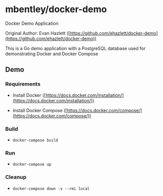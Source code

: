 # mbentley/docker-demo

Docker Demo Application

Original Author: Evan Hazlett ([https://github.com/ehazlett/docker-demo](https://github.com/ehazlett/docker-demo))

This is a Go demo application with a PostgreSQL database used for demonstrating Docker and Docker Compose

## Demo

### Requirements

- Install Docker ([https://docs.docker.com/installation/](https://docs.docker.com/installation/))

- Install Docker Compose ([https://docs.docker.com/compose/](https://docs.docker.com/compose/))

### Build

- `docker-compose build`

### Run

- `docker-compose up`

### Cleanup

- `docker-compose down -v --rmi local`
